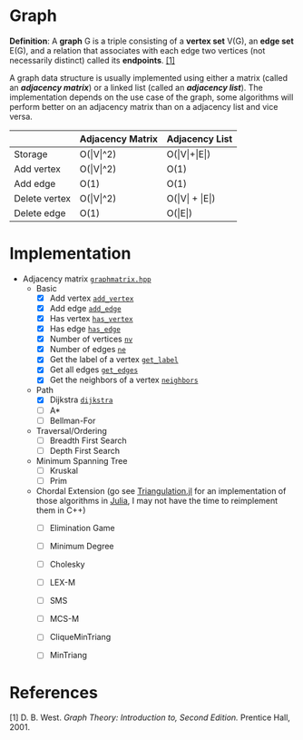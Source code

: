 # Graph

**Definition**: A **graph** G is a triple consisting of a **vertex set** V(G), an **edge set** E(G), and a relation that associates with each edge two vertices (not necessarily distinct) called its **endpoints**. [[1]](#1)  

A graph data structure is usually implemented using either a matrix (called an ***adjacency matrix***) or a linked list (called an ***adjacency list***). The implementation depends on the use case of the graph, some algorithms will perform better on an adjacency matrix than on a adjacency list and vice versa.

|               | Adjacency Matrix | Adjacency List   |
|---------------|------------------|------------------|
| Storage       | O(\|V\|^2)       | O(\|V\|+\|E\|)   |
| Add vertex    | O(\|V\|^2)       | O(1)             |
| Add edge      | O(1)             | O(1)             |
| Delete vertex | O(\|V\|^2)       | O(\|V\| + \|E\|) |
| Delete edge   | O(1)             | O(\|E\|)         |

# Implementation

*  Adjacency matrix [`graphmatrix.hpp`](https://github.com/charlyalizadeh/MPRI_prerequisite/blob/master/Algorithmics/DataStructures/Graph/graphmatrix.hpp)
    * Basic
        * [X] Add vertex [`add_vertex`](https://github.com/charlyalizadeh/MPRI_prerequisite/blob/master/Algorithmics/DataStructures/Graph/graphmatrix.hpp#L45)
        * [X] Add edge [`add_edge`](https://github.com/charlyalizadeh/MPRI_prerequisite/blob/master/Algorithmics/DataStructures/Graph/graphmatrix.hpp#L49)
        * [X] Has vertex [`has_vertex`](https://github.com/charlyalizadeh/MPRI_prerequisite/blob/master/Algorithmics/DataStructures/Graph/graphmatrix.hpp#L54)
        * [X] Has edge [`has_edge`](https://github.com/charlyalizadeh/MPRI_prerequisite/blob/master/Algorithmics/DataStructures/Graph/graphmatrix.hpp#L57)
        * [X] Number of vertices [`nv`](https://github.com/charlyalizadeh/MPRI_prerequisite/blob/master/Algorithmics/DataStructures/Graph/graphmatrix.hpp#L60)
        * [X] Number of edges [`ne`](https://github.com/charlyalizadeh/MPRI_prerequisite/blob/master/Algorithmics/DataStructures/Graph/graphmatrix.hpp#L63)
        * [X] Get the label of a vertex [`get_label`](https://github.com/charlyalizadeh/MPRI_prerequisite/blob/master/Algorithmics/DataStructures/Graph/graphmatrix.hpp#L70)
        * [X] Get all edges [`get_edges`](https://github.com/charlyalizadeh/MPRI_prerequisite/blob/master/Algorithmics/DataStructures/Graph/graphmatrix.hpp#L73)
        * [X] Get the neighbors of a vertex [`neighbors`](https://github.com/charlyalizadeh/MPRI_prerequisite/blob/master/Algorithmics/DataStructures/Graph/graphmatrix.hpp#L81)
    * Path
        * [X] Dijkstra [`dijkstra`](https://github.com/charlyalizadeh/MPRI_prerequisite/blob/master/Algorithmics/DataStructures/Graph/graphmatrix.hpp#L91)
        * [ ] A*
        * [ ] Bellman-For
    * Traversal/Ordering
        * [ ] Breadth First Search
        * [ ] Depth First Search
    * Minimum Spanning Tree
        * [ ] Kruskal
        * [ ] Prim
    * Chordal Extension (go see [Triangulation.jl](https://github.com/charlyalizadeh/Triangulation.jl) for an implementation of those algorithms in [Julia](https://julialang.org/), I may not have the time to reimplement them in C++)
        * [ ] Elimination Game
        * [ ] Minimum Degree
        * [ ] Cholesky
        * [ ] LEX-M
        * [ ] SMS
        * [ ] MCS-M
        * [ ] CliqueMinTriang
        * [ ] MinTriang


# References

<a id="1">[1]</a> D. B. West. *Graph Theory: Introduction to, Second Edition.* Prentice Hall, 2001.
